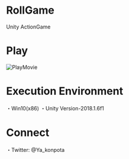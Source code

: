 # RollGame
Unity ActionGame

# Play
![PlayMovie]()

# Execution Environment
・Win10(x86)
・Unity Version-2018.1.6f1

# Connect
・Twitter: @Ya_konpota
